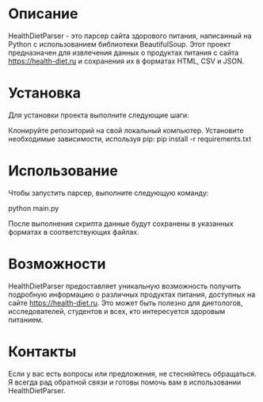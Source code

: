 # Описание
HealthDietParser - это парсер сайта здорового питания, написанный на Python с использованием библиотеки BeautifulSoup. Этот проект предназначен для извлечения данных о продуктах питания с сайта https://health-diet.ru и сохранения их в форматах HTML, CSV и JSON.

# Установка
Для установки проекта выполните следующие шаги:

Клонируйте репозиторий на свой локальный компьютер.
Установите необходимые зависимости, используя pip:
pip install -r requirements.txt

# Использование
Чтобы запустить парсер, выполните следующую команду:

python main.py

После выполнения скрипта данные будут сохранены в указанных форматах в соответствующих файлах.

# Возможности
HealthDietParser предоставляет уникальную возможность получить подробную информацию о различных продуктах питания, доступных на сайте https://health-diet.ru. Это может быть полезно для диетологов, исследователей, студентов и всех, кто интересуется здоровым питанием.

# Контакты
Если у вас есть вопросы или предложения, не стесняйтесь обращаться. Я всегда рад обратной связи и готовы помочь вам в использовании HealthDietParser.
